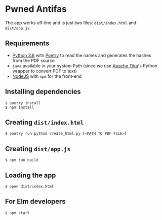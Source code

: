 # Pwned Antifas

The app works off-line and is just two files: `dist/index.html` and `dist/app.js`.

## Requirements

* [Python 3.8](https://python.org) with [Poetry](https://python-poetry.org/) to read the names and generates the hashes from the PDF source
* `java` available in your system Path (since we use [Apache Tika](https://tika.apache.org/)'s Python wrapper to convert PDF to text)
* [NodeJS](https://nodejs.org/en/) with `npm` for the front-end

## Installing dependencies

```console
$ poetry install
$ npm install
```

## Creating `dist/index.html`

```console
$ poetry run python create_html.py [<PATH TO PDF FILE>]
```

## Creating `dist/app.js`

```
$ npm run build
```

## Loading the app

```console
$ open dist/index.html
```

## For Elm developers

```console
$ npm start
```
